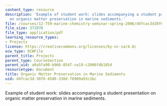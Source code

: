 ```yaml
---
content_type: resource
description: 'Example of student work: slides accompanying a student presentation
  on organic matter preservation in marine sediments.'
file: /courses/12-759-marine-chemistry-seminar-spring-2006/d4fcac3d38f645d6338df8909a93c1bc_Organic_Carbon.pdf
file_size: 372070
file_type: application/pdf
learning_resource_types:
- Projects
license: https://creativecommons.org/licenses/by-nc-sa/4.0/
ocw_type: OCWFile
parent_title: Projects
parent_type: CourseSection
parent_uid: a0a5fa99-b966-8547-ce19-c2006fdb185d
resourcetype: Document
title: Organic Matter Preservation in Marine Sediments
uid: d4fcac3d-38f6-45d6-338d-f8909a93c1bc
---
```

Example of student work: slides accompanying a student presentation on organic matter preservation in marine sediments.